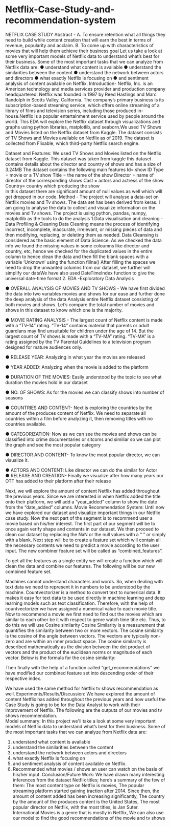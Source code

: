 # Netflix-Case-Study-and-recommendation-system

 

NETFLIX CASE STUDY
Abstract -
A. To ensure retention what all things they need to build while content creation that will earn the best in terms of revenue, popularity and acclaim. B. To come up with characteristics of movies that will help them achieve their business goal
Let us take a look at some very important models of Netflix data to understand what’s best for their business. Some of the most important tasks that we can analyze from Netflix data are:
●	understand what content is available
●	understand the similarities between the content
●	understand the network between actors and directors
●	what exactly Netflix is focusing on
●	and sentiment analysis of content available on Netflix.
Introduction- Netflix, Inc. is an American technology and media services provider and production company headquartered. Netflix was founded in 1997 by Reed Hastings and Marc Randolph in Scotts Valley, California.
The company’s primary business is its subscription-based streaming service, which offers online streaming of a library of films and television series, including those produced in-house.Netflix is a popular entertainment service used by people around the world.
 This EDA will explore the Netflix dataset through visualizations and graphs using python libraries, matplotlib, and seaborn.We used TV Shows and Movies listed on the Netflix dataset from Kaggle. The dataset consists of TV Shows and Movies available on Netflix as of 2019. The dataset is collected from Flixable, which third-party Netflix search engine.
 
Dataset and Features: We used TV Shows and Movies listed on the 
Netflix dataset from Kaggle. This dataset was taken from kaggle this dataset contains details about the director and country of shows and has a size of 
3.24MB
The dataset contains the following main features
Id= show ID 
Type = movie or a TV show 
Title = the name of the show 
Director = name of director of the corresponding shows 
Cast = actors and actress of the show
Country= country which producing the show  
In this dataset there are significant amount of null values as well which will get dropped in our code.
Method - The project will analyse a data-set on Netflix movies and Tv shows. The data set has been derived from keras. I am going to analyse the data to collect and visualize information on the movies and Tv shows. The project is using python, pandas, numpy, matplotlib as the tools to do the analysis
 1.Data  visualisation and cleaning -Data Profiling & Cleaning
Data Cleaning means the process of identifying incorrect, incomplete, inaccurate, irrelevant, or missing pieces of data and then modifying, replacing, or deleting them as needed. Data Cleansing is considered as the basic element of Data Science.
As we checked the data info we found the missing values in some coloumns like director and country, etc, hence we checked for the duplicated values in the entire column to hence clean the data and then fill the blank spaces with a variable ‘Unknown’ using the function fillna() 
After filling the spaces we need to drop the unwanted columns from our dataset, we further will simplify our dataWe have also used DateTimeIndex function to give the universal date-time format
2. EDA -Exploratory Data Analysis 
 
●	OVERALL ANALYSIS OF MOVIES AND TV SHOWS -
We have first divided the data into two variables movies and shows for our ease and further done the deep analysis of the data Analysis entire Netflix dataset consisting of both movies and shows. Let’s compare the total number of movies and shows in this dataset to know which one is the majority.
 
●	MOVIE RATING ANALYSIS - The largest count of Netflix content is made with a “TV-14” rating. “TV-14” contains material that parents or adult guardians may find unsuitable for children under the age of 14. But the largest count of TV shows is made with a “TV-MA” rating. 
“TV-MA” is a rating assigned by the TV Parental Guidelines to a television 	program 	designed 	for 	mature 	audiences 	only. 
 
●	RELEASE YEAR: Analyzing in what year the movies are released
 
●	YEAR ADDED: Analyzing when the movie is added to the platform
 
●	DURATION OF THE MOVIES: Easily understood by the topic to see what duration the movies hold in our dataset
 
 
 
●	NO. OF SHOWS:  As for the movies we can classify shows into number of seasons
 
●	COUNTRIES AND CONTENT- Next is exploring the countries by the amount of the produces content of Netflix. We need to separate all countries within a film before analyzing it, then removing titles with 
	no 	countries 	available.
 
●	CATEGORIZATION: Now as we can see the movies and shows can be classified into crime documentaries or sitcoms and similiar so we 
can plot the graph and see the most popular category
 
●	DIRECTOR AND CONTENT- To know the most popular director, we can visualize it.
 
●	ACTORS AND CONTENT: Like director we can do the similar for Actor
   
●	RELEASE AND CREATION-  Finally we visualize after how many years our OTT has added to their platform after their release
 
Next, we will explore the amount of content Netflix has added throughout the previous years. Since we are interested in when Netflix added the title onto their platform, we will add a “year_added” column to show the date from the “date_added” columns.
Movie Recommendation System: Until now we have explored our dataset and visualize important things in our Netflix case study. Now the next part of the segment is to recommend user a movie based on his/her interest. 
The first part of our segment will be to once again verify shape and contents in our dataset. We then proceed to clean our dataset by replacing the NaN or the null values with a “ ” or simply with a blank. Next step will be to create a feature set which will contain all the necessary contents we need to predict a movie according to the user input. The new combiner feature set will be called as “combined_features”. 
  
To get all the features as a single entity we will create a function which will clean the data and combine our features. The following will be our new combined feature set.
 
Machines cannot understand characters and words. So, when dealing with text data we need to represent it in numbers to be understood by the machine. Countvectorizer is a method to convert text to numerical data. It makes it easy for text data to be used directly in machine learning and deep learning models such as text classification. Therefore, with the help of countvectorizer we have assigned a numerical value to each movie title.
Now to recommend a movie we first need to find out the movies which are similar to each other be it with respect to genre watch time title etc. Thus, to do this we will use Cosine similarity
Cosine Similarity is a measurement that quantifies the similarity between two or more vectors. The cosine similarity is the cosine of the angle between vectors. The vectors are typically non-zero and are within an inner product space.
The cosine similarity is described mathematically as the division between the dot product of vectors and the product of the euclidean norms or magnitude of each vector.
Below is the formula for the cosine similarity:
 
 

Then finally with the help of a function called “get_recommendations” we have modified our combined feature set into descending order of their respective index.
 
We have used the same method for Netflix tv shows recommendation as well.
Experiments/Results/Discussion: We have explored the amount of content Netflix has added throughout the previous years and how useful the Case Study is going to be for the Data Analyst to work with their improvement of Netflix. The following are the outputs of our movies and tv shows recommendation.  
Model summary: In this project we'll take a look at some very important models of Netflix data to understand what’s best for their business. Some of the most important tasks that we can analyze from Netflix data are:
1.	understand what content is available
2.	understand the similarities between the content
3.	understand the network between actors and directors
4.	what exactly Netflix is focusing on
5.	and sentiment analysis of content available on Netflix.
6.	Recommended what movies / shows an user can watch on the basis of his/her input.
Conclusion/Future Work: We have drawn many interesting 
inferences from the dataset Netflix titles; here’s a summary of the few of them:
The most content type on Netflix is movies,
The popular streaming platform started gaining traction after 2014. Since then, the amount of content added has been increasing significantly, The country by the amount of the produces content is the United States, The most popular director on Netflix, with the most titles, is Jan Suter.
International Movies is a genre that is mostly in Netflix,
We can also use our model to find the good recommendations  of the movie and tv shows 

